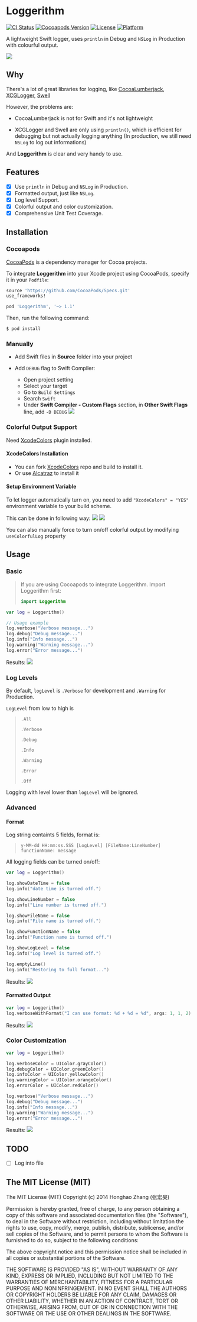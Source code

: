 # Loggerithm
[![CI Status](http://img.shields.io/travis/honghaoz/Loggerithm.svg?style=flat)](https://travis-ci.org/honghaoz/Loggerithm)
[![Cocoapods Version](https://img.shields.io/cocoapods/v/Loggerithm.svg?style=flat)](http://cocoapods.org/pods/Loggerithm)
[![License](https://img.shields.io/cocoapods/l/Loggerithm.svg?style=flat)](http://cocoapods.org/pods/Loggerithm)
[![Platform](https://img.shields.io/cocoapods/p/Loggerithm.svg?style=flat)](http://cocoapods.org/pods/Loggerithm)

A lightweight Swift logger, uses `println` in Debug and `NSLog` in Production with colourful output.

![](https://raw.githubusercontent.com/honghaoz/Loggerithm/master/Assets/demo.png)

## Why

There's a lot of great libraries for logging, like [CocoaLumberjack](https://github.com/CocoaLumberjack/CocoaLumberjack),
[XCGLogger](https://github.com/DaveWoodCom/XCGLogger),
[Swell](https://github.com/hubertr/Swell)

However, the problems are:

- CocoaLumberjack is not for Swift and it's not lightweight

- XCGLogger and Swell are only using `println()`, which is efficient for debugging but not actually logging anything (In production, we still need `NSLog` to log out informations)

And **Loggerithm** is clear and very handy to use.

## Features
- [x] Use `println` in Debug and `NSLog` in Production.
- [x] Formatted output, just like `NSLog`.
- [x] Log level Support.
- [x] Colorful output and color customization.
- [x] Comprehensive Unit Test Coverage.

## Installation

### Cocoapods

[CocoaPods](http://cocoapods.org) is a dependency manager for Cocoa projects.

To integrate **Loggerithm** into your Xcode project using CocoaPods, specify it in your `Podfile`:

```ruby
source 'https://github.com/CocoaPods/Specs.git'
use_frameworks!

pod 'Loggerithm', '~> 1.1'
```

Then, run the following command:

```bash
$ pod install
```

### Manually
- Add Swift files in **Source** folder into your project

- Add `DEBUG` flag to Swift Compiler:
  - Open project setting
  - Select your target
  - Go to `Build Settings`
  - Search `Swift`
  - Under **Swift Compiler - Custom Flags** section, in **Other Swift Flags** line, add `-D DEBUG`
![](https://raw.githubusercontent.com/honghaoz/Loggerithm/master/Assets/settings.png)

### Colorful Output Support
Need [XcodeColors](https://github.com/robbiehanson/XcodeColors) plugin installed.

#### XcodeColors Installation
- You can fork [XcodeColors](https://github.com/robbiehanson/XcodeColors) repo and build to install it.
- Or use [Alcatraz](http://alcatraz.io) to install it

#### Setup Environment Variable
To let logger automatically turn on, you need to add `"XcodeColors" = "YES"` environment variable to your build scheme.

This can be done in following way:
![](https://raw.githubusercontent.com/honghaoz/Loggerithm/master/Assets/schele-select.png)
![](https://raw.githubusercontent.com/honghaoz/Loggerithm/master/Assets/environment.png)

You can also manually force to turn on/off colorful output by modifying `useColorfulLog` property

## Usage

### Basic 
> If you are using Cocoapods to integrate Loggerithm. Import Loggerithm first:
> ```swift
> import Loggerithm
> ```

```swift
var log = Loggerithm()

// Usage example
log.verbose("Verbose message...")
log.debug("Debug message...")
log.info("Info message...")
log.warning("Warning message...")
log.error("Error message...")
```

Results:
![](https://raw.githubusercontent.com/honghaoz/Loggerithm/master/Assets/basic.png)

### Log Levels

By default, `logLevel` is `.Verbose` for development and `.Warning` for Production.

`LogLevel` from low to high is 
> `.All`
>
> `.Verbose` 
>
> `.Debug` 
>
> `.Info` 
>
> `.Warning` 
>
> `.Error` 
>
> `.Off`

Logging with level lower than `logLevel` will be ignored.

### Advanced

#### Format

Log string containts 5 fields, format is:

> `y-MM-dd HH:mm:ss.SSS [LogLevel] [FileName:LineNumber] functionName: message`

All logging fields can be turned on/off:
```swift
var log = Loggerithm()

log.showDateTime = false
log.info("date time is turned off.")

log.showLineNumber = false
log.info("Line number is turned off.")

log.showFileName = false
log.info("File name is turned off.")

log.showFunctionName = false
log.info("Function name is turned off.")

log.showLogLevel = false
log.info("Log level is turned off.")

log.emptyLine()
log.info("Restoring to full format...")
```

Results:
![](https://raw.githubusercontent.com/honghaoz/Loggerithm/master/Assets/fields.png)

#### Formatted Output

```swift
var log = Loggerithm()
log.verboseWithFormat("I can use format: %d + %d = %d", args: 1, 1, 2)
```

Results:
![](https://raw.githubusercontent.com/honghaoz/Loggerithm/master/Assets/formatted.png)

### Color Customization


```swift
var log = Loggerithm()

log.verboseColor = UIColor.grayColor()
log.debugColor = UIColor.greenColor()
log.infoColor = UIColor.yellowColor()
log.warningColor = UIColor.orangeColor()
log.errorColor = UIColor.redColor()

log.verbose("Verbose message...")
log.debug("Debug message...")
log.info("Info message...")
log.warning("Warning message...")
log.error("Error message...")
```

Results:
![](https://raw.githubusercontent.com/honghaoz/Loggerithm/master/Assets/color.png)

## TODO

- [ ] Log into file

## The MIT License (MIT)
The MIT License (MIT)
Copyright (c) 2014 Honghao Zhang (张宏昊)

Permission is hereby granted, free of charge, to any person obtaining a copy
of this software and associated documentation files (the "Software"), to deal
in the Software without restriction, including without limitation the rights
to use, copy, modify, merge, publish, distribute, sublicense, and/or sell
copies of the Software, and to permit persons to whom the Software is
furnished to do so, subject to the following conditions:

The above copyright notice and this permission notice shall be included in all
copies or substantial portions of the Software.

THE SOFTWARE IS PROVIDED "AS IS", WITHOUT WARRANTY OF ANY KIND, EXPRESS OR
IMPLIED, INCLUDING BUT NOT LIMITED TO THE WARRANTIES OF MERCHANTABILITY,
FITNESS FOR A PARTICULAR PURPOSE AND NONINFRINGEMENT. IN NO EVENT SHALL THE
AUTHORS OR COPYRIGHT HOLDERS BE LIABLE FOR ANY CLAIM, DAMAGES OR OTHER
LIABILITY, WHETHER IN AN ACTION OF CONTRACT, TORT OR OTHERWISE, ARISING FROM,
OUT OF OR IN CONNECTION WITH THE SOFTWARE OR THE USE OR OTHER DEALINGS IN THE
SOFTWARE.
